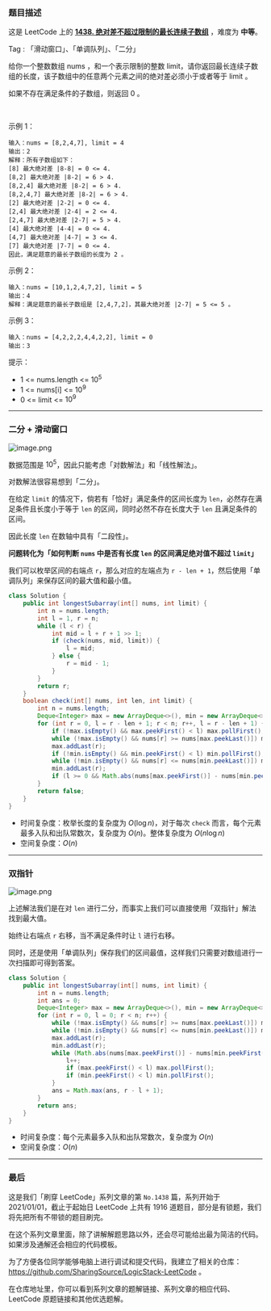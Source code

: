 ### 题目描述

这是 LeetCode 上的 **[1438. 绝对差不超过限制的最长连续子数组](https://leetcode-cn.com/problems/longest-continuous-subarray-with-absolute-diff-less-than-or-equal-to-limit/solution/xiang-jie-er-fen-hua-dong-chuang-kou-dan-41g1/)** ，难度为 **中等**。

Tag : 「滑动窗口」、「单调队列」、「二分」



给你一个整数数组 nums ，和一个表示限制的整数 limit，请你返回最长连续子数组的长度，该子数组中的任意两个元素之间的绝对差必须小于或者等于 limit 。

如果不存在满足条件的子数组，则返回 0 。

 

示例 1：
```
输入：nums = [8,2,4,7], limit = 4
输出：2 
解释：所有子数组如下：
[8] 最大绝对差 |8-8| = 0 <= 4.
[8,2] 最大绝对差 |8-2| = 6 > 4. 
[8,2,4] 最大绝对差 |8-2| = 6 > 4.
[8,2,4,7] 最大绝对差 |8-2| = 6 > 4.
[2] 最大绝对差 |2-2| = 0 <= 4.
[2,4] 最大绝对差 |2-4| = 2 <= 4.
[2,4,7] 最大绝对差 |2-7| = 5 > 4.
[4] 最大绝对差 |4-4| = 0 <= 4.
[4,7] 最大绝对差 |4-7| = 3 <= 4.
[7] 最大绝对差 |7-7| = 0 <= 4. 
因此，满足题意的最长子数组的长度为 2 。
```
示例 2：
```
输入：nums = [10,1,2,4,7,2], limit = 5
输出：4 
解释：满足题意的最长子数组是 [2,4,7,2]，其最大绝对差 |2-7| = 5 <= 5 。
```
示例 3：
```
输入：nums = [4,2,2,2,4,4,2,2], limit = 0
输出：3
```


提示：
* 1 <= nums.length <= $10^5$
* 1 <= nums[i] <= $10^9$
* 0 <= limit <= $10^9$

---

### 二分 + 滑动窗口

![image.png](https://pic.leetcode-cn.com/1613879228-rXrTqd-image.png)

数据范围是 $10^5$，因此只能考虑「对数解法」和「线性解法」。

对数解法很容易想到「二分」。

在给定 `limit` 的情况下，倘若有「恰好」满足条件的区间长度为 `len`，必然存在满足条件且长度小于等于 `len` 的区间，同时必然不存在长度大于 `len` 且满足条件的区间。

因此长度 `len` 在数轴中具有「二段性」。

**问题转化为「如何判断 `nums` 中是否有长度 `len` 的区间满足绝对值不超过 `limit`」**

我们可以枚举区间的右端点 `r`，那么对应的左端点为 `r - len + 1`，然后使用「单调队列」来保存区间的最大值和最小值。

```java
class Solution {
    public int longestSubarray(int[] nums, int limit) {
        int n = nums.length;
        int l = 1, r = n;
        while (l < r) {
            int mid = l + r + 1 >> 1;
            if (check(nums, mid, limit)) {
                l = mid;
            } else {
                r = mid - 1;
            }
        }
        return r;
    }
    boolean check(int[] nums, int len, int limit) {
        int n = nums.length;
        Deque<Integer> max = new ArrayDeque<>(), min = new ArrayDeque<>();
        for (int r = 0, l = r - len + 1; r < n; r++, l = r - len + 1) {
            if (!max.isEmpty() && max.peekFirst() < l) max.pollFirst();
            while (!max.isEmpty() && nums[r] >= nums[max.peekLast()]) max.pollLast();
            max.addLast(r);
            if (!min.isEmpty() && min.peekFirst() < l) min.pollFirst();
            while (!min.isEmpty() && nums[r] <= nums[min.peekLast()]) min.pollLast();
            min.addLast(r);
            if (l >= 0 && Math.abs(nums[max.peekFirst()] - nums[min.peekFirst()]) <= limit) return true;
        }
        return false;
    }
}
```
* 时间复杂度：枚举长度的复杂度为 $O(\log{n})$，对于每次 `check` 而言，每个元素最多入队和出队常数次，复杂度为 $O(n)$。整体复杂度为 $O(n\log{n})$
* 空间复杂度：$O(n)$

***

### 双指针

![image.png](https://pic.leetcode-cn.com/1613878890-AHTVcy-image.png)

上述解法我们是在对 `len` 进行二分，而事实上我们可以直接使用「双指针」解法找到最大值。

始终让右端点 `r` 右移，当不满足条件时让 `l` 进行右移。

同时，还是使用「单调队列」保存我们的区间最值，这样我们只需要对数组进行一次扫描即可得到答案。

```java
class Solution {
    public int longestSubarray(int[] nums, int limit) {
        int n = nums.length;
        int ans = 0;
        Deque<Integer> max = new ArrayDeque<>(), min = new ArrayDeque<>();
        for (int r = 0, l = 0; r < n; r++) {
            while (!max.isEmpty() && nums[r] >= nums[max.peekLast()]) max.pollLast();
            while (!min.isEmpty() && nums[r] <= nums[min.peekLast()]) min.pollLast();
            max.addLast(r);
            min.addLast(r);
            while (Math.abs(nums[max.peekFirst()] - nums[min.peekFirst()]) > limit) {
                l++;
                if (max.peekFirst() < l) max.pollFirst();
                if (min.peekFirst() < l) min.pollFirst();
            }
            ans = Math.max(ans, r - l + 1);
        }
        return ans;
    }
}
```
* 时间复杂度：每个元素最多入队和出队常数次，复杂度为 $O(n)$
* 空间复杂度：$O(n)$

---

### 最后

这是我们「刷穿 LeetCode」系列文章的第 `No.1438` 篇，系列开始于 2021/01/01，截止于起始日 LeetCode 上共有 1916 道题目，部分是有锁题，我们将先把所有不带锁的题目刷完。

在这个系列文章里面，除了讲解解题思路以外，还会尽可能给出最为简洁的代码。如果涉及通解还会相应的代码模板。

为了方便各位同学能够电脑上进行调试和提交代码，我建立了相关的仓库：https://github.com/SharingSource/LogicStack-LeetCode 。

在仓库地址里，你可以看到系列文章的题解链接、系列文章的相应代码、LeetCode 原题链接和其他优选题解。

